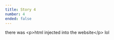```yaml
---
title: Story 4
number: 4
ended: false
---
```


<story-part username="thecodelander" image="">

there was &lt;p&gt;html injected into the website&lt;/p&gt; lol

</story-part>
